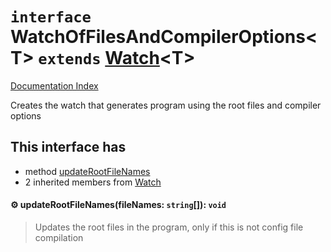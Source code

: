 # `interface` WatchOfFilesAndCompilerOptions\<T> `extends` [Watch](../interface.Watch/README.md)\<T>

[Documentation Index](../README.md)

Creates the watch that generates program using the root files and compiler options

## This interface has

- method [updateRootFileNames](#-updaterootfilenamesfilenames-string-void)
- 2 inherited members from [Watch](../interface.Watch/README.md)


#### ⚙ updateRootFileNames(fileNames: `string`\[]): `void`

> Updates the root files in the program, only if this is not config file compilation



